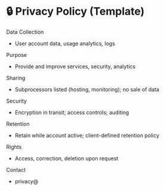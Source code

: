 # 🔒 Privacy Policy (Template)

Data Collection

- User account data, usage analytics, logs

Purpose

- Provide and improve services, security, analytics

Sharing

- Subprocessors listed (hosting, monitoring); no sale of data

Security

- Encryption in transit; access controls; auditing

Retention

- Retain while account active; client-defined retention policy

Rights

- Access, correction, deletion upon request

Contact

- privacy@<domain>
